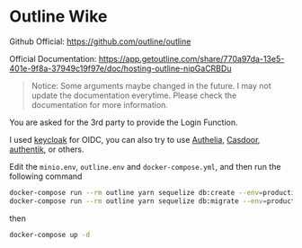 # Outline Wike
Github Official: https://github.com/outline/outline

Official Documentation: https://app.getoutline.com/share/770a97da-13e5-401e-9f8a-37949c19f97e/doc/hosting-outline-nipGaCRBDu

> Notice: 
> Some arguments maybe changed in the future. 
> I may not update the documentation everytime. 
> Please check the documentation for more information.

You are asked for the 3rd party to provide the Login Function.

I used [keycloak](https://github.com/1itt1eB0y/MyCollection/tree/master/docker/keycloak) for OIDC, you can also try to use [Authelia](https://github.com/authelia/authelia), [Casdoor](https://github.com/casdoor/casdoor), [authentik](https://github.com/goauthentik/authentik), or others.

Edit the `minio.env`, `outline.env` and `docker-compose.yml`, and then run the following command
```bash
docker-compose run --rm outline yarn sequelize db:create --env=production-ssl-disabled
docker-compose run --rm outline yarn sequelize db:migrate --env=production-ssl-disabled
```
then 
```bash
docker-compose up -d
```
